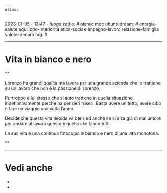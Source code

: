 ```yaml
---
alias: 
---
```

2023-01-05 - 13:47 - *luogo*
zettle: # atomic moc
ubuntudream: # energia-salute equilibrio-interiorità etica-sociale impegno-lavoro relazione-famiglia valore-denaro 
tag: #

---
# Vita in bianco e nero


**

Lorenzo ha grandi qualità ma lavora per una grande azienda che lo trattiene su un lavoro che non è la passione di Lorenzo.

Purtroppo è lui stesso che si auto trattiene in quella situazione indefinitivamente perché ha pensieri miseri. Basta avere un tetto, avere cibo e fare un viaggio una volta l’anno.

Decide che questa vita tiepida va bene ed anche se si alza già di mal umore per andare al lavoro questo è quello che fanno tutti.

La sua vita è una continua fotocopia in bianco e nero di una vita monotona.

**


---
# Vedi anche
- 
- 